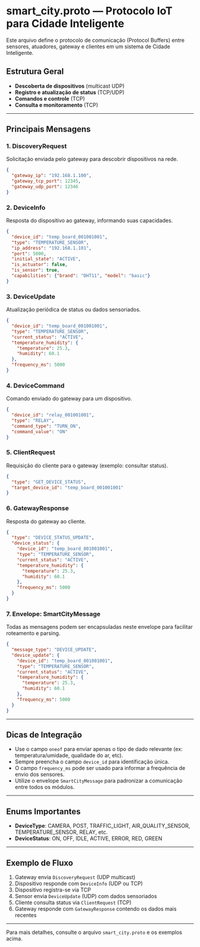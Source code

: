 # smart_city.proto — Protocolo IoT para Cidade Inteligente

Este arquivo define o protocolo de comunicação (Protocol Buffers) entre sensores, atuadores, gateway e clientes em um sistema de Cidade Inteligente.

## Estrutura Geral
- **Descoberta de dispositivos** (multicast UDP)
- **Registro e atualização de status** (TCP/UDP)
- **Comandos e controle** (TCP)
- **Consulta e monitoramento** (TCP)

---

## Principais Mensagens

### 1. DiscoveryRequest
Solicitação enviada pelo gateway para descobrir dispositivos na rede.
```json
{
  "gateway_ip": "192.168.1.100",
  "gateway_tcp_port": 12345,
  "gateway_udp_port": 12346
}
```

### 2. DeviceInfo
Resposta do dispositivo ao gateway, informando suas capacidades.
```json
{
  "device_id": "temp_board_001001001",
  "type": "TEMPERATURE_SENSOR",
  "ip_address": "192.168.1.101",
  "port": 5000,
  "initial_state": "ACTIVE",
  "is_actuator": false,
  "is_sensor": true,
  "capabilities": {"brand": "DHT11", "model": "basic"}
}
```

### 3. DeviceUpdate
Atualização periódica de status ou dados sensoriados.
```json
{
  "device_id": "temp_board_001001001",
  "type": "TEMPERATURE_SENSOR",
  "current_status": "ACTIVE",
  "temperature_humidity": {
    "temperature": 25.3,
    "humidity": 60.1
  },
  "frequency_ms": 5000
}
```

### 4. DeviceCommand
Comando enviado do gateway para um dispositivo.
```json
{
  "device_id": "relay_001001001",
  "type": "RELAY",
  "command_type": "TURN_ON",
  "command_value": "ON"
}
```

### 5. ClientRequest
Requisição do cliente para o gateway (exemplo: consultar status).
```json
{
  "type": "GET_DEVICE_STATUS",
  "target_device_id": "temp_board_001001001"
}
```

### 6. GatewayResponse
Resposta do gateway ao cliente.
```json
{
  "type": "DEVICE_STATUS_UPDATE",
  "device_status": {
    "device_id": "temp_board_001001001",
    "type": "TEMPERATURE_SENSOR",
    "current_status": "ACTIVE",
    "temperature_humidity": {
      "temperature": 25.3,
      "humidity": 60.1
    },
    "frequency_ms": 5000
  }
}
```

### 7. Envelope: SmartCityMessage
Todas as mensagens podem ser encapsuladas neste envelope para facilitar roteamento e parsing.
```json
{
  "message_type": "DEVICE_UPDATE",
  "device_update": {
    "device_id": "temp_board_001001001",
    "type": "TEMPERATURE_SENSOR",
    "current_status": "ACTIVE",
    "temperature_humidity": {
      "temperature": 25.3,
      "humidity": 60.1
    },
    "frequency_ms": 5000
  }
}
```

---

## Dicas de Integração
- Use o campo `oneof` para enviar apenas o tipo de dado relevante (ex: temperatura/umidade, qualidade do ar, etc).
- Sempre preencha o campo `device_id` para identificação única.
- O campo `frequency_ms` pode ser usado para informar a frequência de envio dos sensores.
- Utilize o envelope `SmartCityMessage` para padronizar a comunicação entre todos os módulos.

---

## Enums Importantes
- **DeviceType**: CAMERA, POST, TRAFFIC_LIGHT, AIR_QUALITY_SENSOR, TEMPERATURE_SENSOR, RELAY, etc.
- **DeviceStatus**: ON, OFF, IDLE, ACTIVE, ERROR, RED, GREEN

---

## Exemplo de Fluxo
1. Gateway envia `DiscoveryRequest` (UDP multicast)
2. Dispositivo responde com `DeviceInfo` (UDP ou TCP)
3. Dispositivo registra-se via TCP
4. Sensor envia `DeviceUpdate` (UDP) com dados sensoriados
5. Cliente consulta status via `ClientRequest` (TCP)
6. Gateway responde com `GatewayResponse` contendo os dados mais recentes

---

Para mais detalhes, consulte o arquivo `smart_city.proto` e os exemplos acima. 